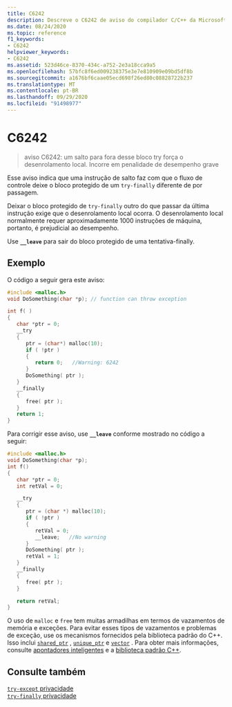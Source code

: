 ```yaml
---
title: C6242
description: Descreve o C6242 de aviso do compilador C/C++ da Microsoft.
ms.date: 08/24/2020
ms.topic: reference
f1_keywords:
- C6242
helpviewer_keywords:
- C6242
ms.assetid: 523d46ce-8370-434c-a752-2e3a18cca9a5
ms.openlocfilehash: 57bfc8f6ed009238375e3e7e810909e09bd5df8b
ms.sourcegitcommit: a1676bf6caae05ecd698f26ed80c08828722b237
ms.translationtype: MT
ms.contentlocale: pt-BR
ms.lasthandoff: 09/29/2020
ms.locfileid: "91498977"
---
```

# <a name="c6242"></a>C6242

> aviso C6242: um salto para fora desse bloco try força o desenrolamento local. Incorre em penalidade de desempenho grave

Esse aviso indica que uma instrução de salto faz com que o fluxo de controle deixe o bloco protegido de um `try-finally` diferente de por passagem.

Deixar o bloco protegido de `try-finally` outro do que passar da última instrução exige que o desenrolamento local ocorra. O desenrolamento local normalmente requer aproximadamente 1000 instruções de máquina, portanto, é prejudicial ao desempenho.

Use **`__leave`** para sair do bloco protegido de uma tentativa-finally.

## <a name="example"></a>Exemplo

O código a seguir gera este aviso:

```cpp
#include <malloc.h>
void DoSomething(char *p); // function can throw exception

int f( )
{
   char *ptr = 0;
   __try
   {
      ptr = (char*) malloc(10);
      if ( !ptr )
      {
         return 0;   //Warning: 6242
      }
      DoSomething( ptr );
   }
   __finally
   {
      free( ptr );
   }
   return 1;
}
```

Para corrigir esse aviso, use **`__leave`** conforme mostrado no código a seguir:

```cpp
#include <malloc.h>
void DoSomething(char *p);
int f()
{
   char *ptr = 0;
   int retVal = 0;

   __try
   {
      ptr = (char *) malloc(10);
      if ( !ptr )
      {
         retVal = 0;
         __leave;   //No warning
      }
      DoSomething( ptr );
      retVal = 1;
   }
   __finally
   {
      free( ptr );
   }

   return retVal;
}
```

O uso de `malloc` e `free` tem muitas armadilhas em termos de vazamentos de memória e exceções. Para evitar esses tipos de vazamentos e problemas de exceção, use os mecanismos fornecidos pela biblioteca padrão do C++. Isso inclui [`shared_ptr`](../standard-library/shared-ptr-class.md) , [`unique_ptr`](../standard-library/unique-ptr-class.md) e [`vector`](../standard-library/vector.md) . Para obter mais informações, consulte [apontadores inteligentes](../cpp/smart-pointers-modern-cpp.md) e a [biblioteca padrão C++](../standard-library/cpp-standard-library-reference.md).

## <a name="see-also"></a>Consulte também

[`try-except` privacidade](../cpp/try-except-statement.md)\
[`try-finally` privacidade](../cpp/try-finally-statement.md)

